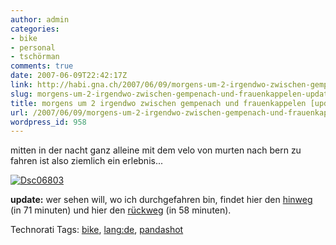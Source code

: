 ```yaml
---
author: admin
categories:
- bike
- personal
- tschörman
comments: true
date: 2007-06-09T22:42:17Z
link: http://habi.gna.ch/2007/06/09/morgens-um-2-irgendwo-zwischen-gempenach-und-frauenkappelen-update/
slug: morgens-um-2-irgendwo-zwischen-gempenach-und-frauenkappelen-update
title: morgens um 2 irgendwo zwischen gempenach und frauenkappelen [update]
url: /2007/06/09/morgens-um-2-irgendwo-zwischen-gempenach-und-frauenkappelen-update/
wordpress_id: 958
---
```


mitten in der nacht ganz alleine mit dem velo von murten nach bern zu fahren ist also ziemlich ein erlebnis...


[![Dsc06803](http://habi.gna.ch/wp-content/uploads/2007/06/dsc06803-tm.jpg)](http://habi.gna.ch/wp-content/uploads/2007/06/dsc06803.jpg)

**update:** wer sehen will, wo ich durchgefahren bin, findet hier den [hinweg](http://www.gmap-pedometer.com/?r=1045222) (in 71 minuten) und hier den [rückweg](http://www.gmap-pedometer.com/?r=1045213) (in 58 minuten).



Technorati Tags: [bike](http://www.technorati.com/tag/bike), [lang:de](http://www.technorati.com/tag/lang:de), [pandashot](http://www.technorati.com/tag/pandashot)
